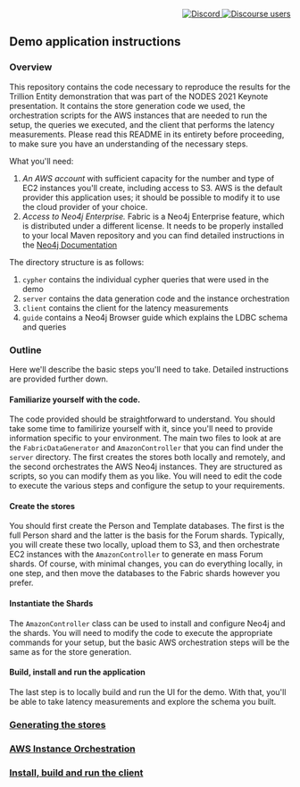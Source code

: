 <p align="right">
  <a href="https://discord.gg/neo4j">
    <img alt="Discord" src="https://img.shields.io/discord/787399249741479977?logo=discord&logoColor=white">
  </a>
  <a href="https://community.neo4j.com">
    <img alt="Discourse users" src="https://img.shields.io/discourse/users?logo=discourse&server=https%3A%2F%2Fcommunity.neo4j.com">
  </a>
</p>

## Demo application instructions

### Overview

This repository contains the code necessary to reproduce the results for the Trillion Entity demonstration that was part of the NODES 2021 Keynote presentation. It contains the store generation code we used, the orchestration scripts for the AWS instances that are needed to run the setup, the queries we executed, and the client that performs the latency measurements. Please read this README in its entirety before proceeding, to make sure you have an understanding of the necessary steps.

What you'll need:

1. _An AWS account_ with sufficient capacity for the number and type of EC2 instances you'll create, including access to S3. AWS is the default provider this application uses; it should be possible to modify it to use the cloud provider of your choice.
2. _Access to Neo4j Enterprise._ Fabric is a Neo4j Enterprise feature, which is distributed under a different license. It needs to be properly installed to your local Maven repository and you can find detailed instructions in the [Neo4j Documentation](https://neo4j.com/docs/java-reference/current/java-embedded/include-neo4j/)

The directory structure is as follows:

1. `cypher` contains the individual cypher queries that were used in the demo
2. `server` contains the data generation code and the instance orchestration
3. `client` contains the client for the latency measurements
4. `guide` contains a Neo4j Browser guide which explains the LDBC schema and queries

### Outline

Here we'll describe the basic steps you'll need to take. Detailed instructions are provided further down.

#### Familiarize yourself with the code.

The code provided should be straightforward to understand. You should take some time to familirize yourself with it, since you'll need to provide information specific to your environment. The main two files to look at are the `FabricDataGenerator` and `AmazonController` that you can find under the `server` directory. The first creates the stores both locally and remotely, and the second orchestrates the AWS Neo4j instances. They are structured as scripts, so you can modify them as you like. You will need to edit the code to execute the various steps and configure the setup to your requirements.

#### Create the stores

You should first create the Person and Template databases. The first is the full Person shard and the latter is the basis for the Forum shards. Typically, you will create these two locally, upload them to S3, and then orchestrate EC2 instances with the `AmazonController` to generate en mass Forum shards. Of course, with minimal changes, you can do everything locally, in one step, and then move the databases to the Fabric shards however you prefer.

#### Instantiate the Shards

The `AmazonController` class can be used to install and configure Neo4j and the shards. You will need to modify the code to execute the appropriate commands for your setup, but the basic AWS orchestration steps will be the same as for the store generation.

#### Build, install and run the application

The last step is to locally build and run the UI for the demo. With that, you'll be able to take latency measurements and explore the schema you built.


### [Generating the stores](stores.md)


### [AWS Instance Orchestration](orchestration.md)


### [Install, build and run the client](client.md)
